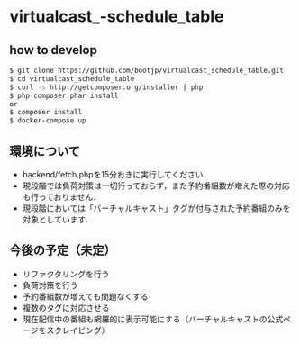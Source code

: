 # virtualcast_-schedule_table

## how to develop 

```bash 
$ git clone https://github.com/bootjp/virtualcast_schedule_table.git
$ cd virtualcast_schedule_table
$ curl -s http://getcomposer.org/installer | php
$ php composer.phar install
or
$ composer install
$ docker-compose up 
```

## 環境について
 * backend/fetch.phpを15分おきに実行してください．
 * 現段階では負荷対策は一切行っておらず，また予約番組数が増えた際の対応も行っておりません．
 * 現段階においては「バーチャルキャスト」タグが付与された予約番組のみを対象としています．
 
## 今後の予定（未定） 
 * リファクタリングを行う
 * 負荷対策を行う
 * 予約番組数が増えても問題なくする
 * 複数のタグに対応させる
 * 現在配信中の番組も網羅的に表示可能にする（バーチャルキャストの公式ページをスクレイピング）
